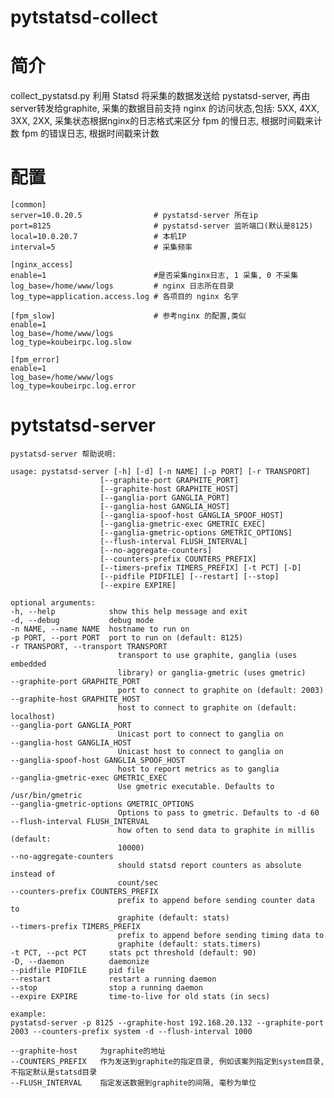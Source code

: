 pytstatsd-collect
=================
简介
====
collect_pystatsd.py 利用 Statsd 将采集的数据发送给 pystatsd-server, 再由server转发给graphite,
采集的数据目前支持
nginx 的访问状态,包括: 5XX, 4XX, 3XX, 2XX, 采集状态根据nginx的日志格式来区分
fpm 的慢日志, 根据时间戳来计数
fpm 的错误日志, 根据时间戳来计数

配置
====

    [common]
    server=10.0.20.5                # pystatsd-server 所在ip
    port=8125                       # pystatsd-server 监听端口(默认是8125)
    local=10.0.20.7                 # 本机IP
    interval=5                      # 采集频率

    [nginx_access]
    enable=1                        #是否采集nginx日志, 1 采集, 0 不采集
    log_base=/home/www/logs         # nginx 日志所在目录
    log_type=application.access.log # 各项目的 nginx 名字 

    [fpm_slow]                      # 参考nginx 的配置,类似
    enable=1
    log_base=/home/www/logs
    log_type=koubeirpc.log.slow

    [fpm_error]
    enable=1
    log_base=/home/www/logs
    log_type=koubeirpc.log.error

pytstatsd-server
================

    pystatsd-server 帮助说明:

    usage: pystatsd-server [-h] [-d] [-n NAME] [-p PORT] [-r TRANSPORT]
                        [--graphite-port GRAPHITE_PORT]
                        [--graphite-host GRAPHITE_HOST]
                        [--ganglia-port GANGLIA_PORT]
                        [--ganglia-host GANGLIA_HOST]
                        [--ganglia-spoof-host GANGLIA_SPOOF_HOST]
                        [--ganglia-gmetric-exec GMETRIC_EXEC]
                        [--ganglia-gmetric-options GMETRIC_OPTIONS]
                        [--flush-interval FLUSH_INTERVAL]
                        [--no-aggregate-counters]
                        [--counters-prefix COUNTERS_PREFIX]
                        [--timers-prefix TIMERS_PREFIX] [-t PCT] [-D]
                        [--pidfile PIDFILE] [--restart] [--stop]
                        [--expire EXPIRE]

    optional arguments:
    -h, --help            show this help message and exit
    -d, --debug           debug mode
    -n NAME, --name NAME  hostname to run on
    -p PORT, --port PORT  port to run on (default: 8125)
    -r TRANSPORT, --transport TRANSPORT
                            transport to use graphite, ganglia (uses embedded
                            library) or ganglia-gmetric (uses gmetric)
    --graphite-port GRAPHITE_PORT
                            port to connect to graphite on (default: 2003)
    --graphite-host GRAPHITE_HOST
                            host to connect to graphite on (default: localhost)
    --ganglia-port GANGLIA_PORT
                            Unicast port to connect to ganglia on
    --ganglia-host GANGLIA_HOST
                            Unicast host to connect to ganglia on
    --ganglia-spoof-host GANGLIA_SPOOF_HOST
                            host to report metrics as to ganglia
    --ganglia-gmetric-exec GMETRIC_EXEC
                            Use gmetric executable. Defaults to /usr/bin/gmetric
    --ganglia-gmetric-options GMETRIC_OPTIONS
                            Options to pass to gmetric. Defaults to -d 60
    --flush-interval FLUSH_INTERVAL
                            how often to send data to graphite in millis (default:
                            10000)
    --no-aggregate-counters
                            should statsd report counters as absolute instead of
                            count/sec
    --counters-prefix COUNTERS_PREFIX
                            prefix to append before sending counter data to
                            graphite (default: stats)
    --timers-prefix TIMERS_PREFIX
                            prefix to append before sending timing data to
                            graphite (default: stats.timers)
    -t PCT, --pct PCT     stats pct threshold (default: 90)
    -D, --daemon          daemonize
    --pidfile PIDFILE     pid file
    --restart             restart a running daemon
    --stop                stop a running daemon
    --expire EXPIRE       time-to-live for old stats (in secs)

    example:
    pystatsd-server -p 8125 --graphite-host 192.168.20.132 --graphite-port 2003 --counters-prefix system -d --flush-interval 1000

    --graphite-host     为graphite的地址
    --COUNTERS_PREFIX   作为发送到graphite的指定目录, 例如该案列指定到system目录, 不指定默认是statsd目录
    --FLUSH_INTERVAL    指定发送数据到graphite的间隔, 毫秒为单位
